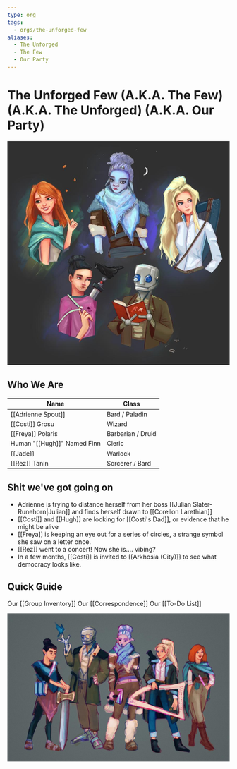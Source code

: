 ```yaml
---
type: org
tags:
  - orgs/the-unforged-few
aliases:
  - The Unforged
  - The Few
  - Our Party
---
```


# The Unforged Few (A.K.A. The Few) (A.K.A. The Unforged) (A.K.A. Our Party)
![](/assets/obsidian/our%20party%20group%202.jpeg)

## Who We Are

|Name| Class|
|------|------|
| [[Adrienne Spout]] | Bard / Paladin |
| [[Costi]] Grosu | Wizard |
| [[Freya]] Polaris | Barbarian / Druid |
| Human "[[Hugh]]" Named Finn | Cleric |
| [[Jade]] | Warlock |
| [[Rez]] Tanin | Sorcerer / Bard |




## Shit we've got going on
- Adrienne is trying to distance herself from her boss [[Julian Slater-Runehorn|Julian]] and finds herself drawn to [[Corellon Larethian]]
- [[Costi]] and [[Hugh]] are looking for [[Costi's Dad]], or evidence that he might be alive
- [[Freya]] is keeping an eye out for a series of circles, a strange symbol she saw on a letter once.
- [[Rez]] went to a concert! Now she is.... vibing? 
- In a few months, [[Costi]] is invited to [[Arkhosia (City)]] to see what democracy looks like.


## Quick Guide
Our [[Group Inventory]]
Our [[Correspondence]]
Our [[To-Do List]]


![](/assets/obsidian/our%20party%20group%203.jpeg)

